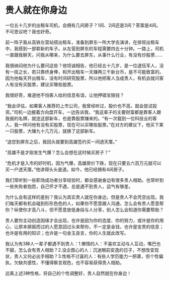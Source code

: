 # 贵人就在你身边

一位五十几岁的出租车司机，会拥有几间房子？1间、2间还是3间？答案是4间。不可思议吧？我也好奇。 

前一阵子我从高铁左营站搭出租车，准备到屏东一所大学去演讲，在排班出租车中，我搭到一部崭新的车子。从左营到屏东的车程需要四五十分钟。一路上，司机一直跟我聊天，问我从哪来，为什么要去屏东，从事什么行业，有没有炒股票…… 

我很纳闷他为什么要问这些？他坦诚相告，他已经五十几岁，是一位退伍军人，没有一技之长，若只靠终身俸，和开出租车一天赚两三千新台币，是不可能致富的。因为他每天开出租车，没有时间研究股票，所以他把客人当成贵人，有机会就问客人有没有买股票，建议买哪些股票。 

我很好奇，难道他不怕客人给的信息有误，让他押错宝赔钱？ 

“我会评估，如果客人推荐的上市公司，我曾经听过，股价也不高，就会尝试投资。”司机一边握着方向盘开车，一边告诉我，“我这辈子的主要财富都是靠客人跟我报的名牌，就连这部新车，也是靠股票赚来的。“有一次载到一位科技业的客人，我一样问他有没有买股票，现在可以买哪些股票。”在对方的建议下，他买下某一只股票，大赚九十几万元，就换了这部新车。 

“送您到屏东之后，我回头就要到高雄签约买一间透天厝。” 

“高雄不是才刚发生气爆？怎么会想在这时候买房子？” 

“危机才是入市的好时机，因为气爆，高雄房价下跌，现在只要五六百万元就可以买一户透天厝。”他讲得头头是道。如今，他已经拥有4间房子。 

我们常听到一些职场成功者分享经验时，都会感谢身边有很多贵人相助。也常听到一些失败者抱怨，自己怀才不遇，总是遇不到贵人，运气有够差。 

为什么会有这样的差别？我认为其实贵人就在你身边，但是贵人不会凭空出现。我们每天都有机会碰到形形色色的人，如果你不愿意跟人沟通，怎么会有贵人愿意帮你？纵使你才高八斗，但不愿意放低身段与人分享，别人怎么会知道你需要帮助？ 

贵人要你主动创造因缘才会出现，也许是因为你的态度、你的努力，或许是你的用心，让原本擦肩而过的人愿意回过头来帮你，不一定是金钱，也许是宝贵的信息；也许是有用的知识；也许是一句金玉良言，你的人生就此改写。 

我认为有3种人一辈子都遇不到贵人：1.懒惰的人：不喜欢主动与人互动，嘴巴也不甜，怎么会有贵人相助？2.没企图心的人：沉迷眼前安逸的日子，不想改变现状，贵人又何必出手相助？3.性格不讨喜的人：有些人学历能力一把罩，但个性偏执，欠缺共感性，不懂得察言观色，也不容易获得贵人相助。 

远离上述3种性格，将自己的个性调整好，贵人自然就在你身边！